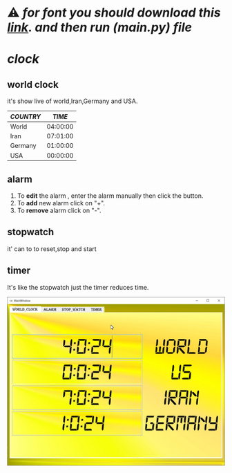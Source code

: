 # :warning: ***for font you should download this [<u>link</u>](https://dl.dafont.com/dl/?f=digital_7). and then run (main.py) file***


# ***clock***
## world clock
it's show live of world,Iran,Germany and USA.

|  *COUNTRY* | *TIME* |
| - | -------------- |
|World|04:00:00|
| Iran | 07:01:00 |
|Germany|01:00:00|
|USA|00:00:00|
## alarm
1. To **edit** the alarm , enter the alarm manually then 
click the button.
2. To **add** new alarm click on "+".
3. To **remove** alarm click on "-".

## stopwatch
it' can to to reset,stop and start
## timer
It's like the stopwatch just the timer reduces time.

![](clock.jpg)

